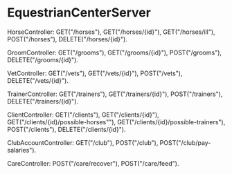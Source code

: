 # EquestrianCenterServer
HorseController: GET("/horses"), GET("/horses/{id}"), GET("/horses/ill"), POST("/horses"), DELETE("/horses/{id}").

GroomController: GET("/grooms"), GET("/grooms/{id}"), POST("/grooms"), DELETE("/grooms/{id}").

VetController: GET("/vets"), GET("/vets/{id}"), POST("/vets"), DELETE("/vets/{id}").

TrainerController: GET("/trainers"), GET("/trainers/{id}"), POST("/trainers"), DELETE("/trainers/{id}").

ClientController: GET("/clients"), GET("/clients/{id}"), GET("/clients/{id}/possible-horses""), GET("/clients/{id}/possible-trainers"),  POST("/clients"), DELETE("/clients/{id}").

ClubAccountController: GET("/club"), POST("/club"), POST("/club/pay-salaries").

CareController: POST("/care/recover"), POST("/care/feed").
